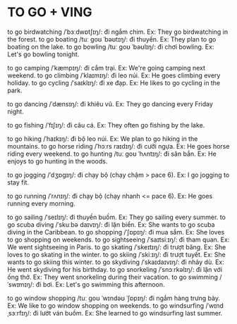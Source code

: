 # TO GO + VING
to go birdwatching /ˈbɜːdwɒtʃɪŋ/: đi ngắm chim. Ex: They go birdwatching in the forest.
to go boating /tuː ɡoʊ ˈbəʊtɪŋ/: đi thuyền. Ex: They plan to go boating on the lake.
to go bowling /tuː ɡoʊ ˈbəʊlɪŋ/: đi chơi bowling. Ex: Let's go bowling tonight.

to go camping /ˈkæmpɪŋ/: đi cắm trại. Ex: We're going camping next weekend.
to go climbing /ˈklaɪmɪŋ/: đi leo núi. Ex: He goes climbing every holiday.
to go cycling /ˈsaɪklɪŋ/: đi xe đạp. Ex: He likes to go cycling in the park.

to go dancing /ˈdænsɪŋ/: đi khiêu vũ. Ex: They go dancing every Friday night.

to go fishing /ˈfɪʃɪŋ/: đi câu cá. Ex: They often go fishing by the lake.

to go hiking /ˈhaɪkɪŋ/: đi bộ leo núi. Ex: We plan to go hiking in the mountains.
to go horse riding /ˈhɔːrs raɪdɪŋ/: đi cưỡi ngựa. Ex: He goes horse riding every weekend.
to go hunting /tuː ɡoʊ ˈhʌntɪŋ/: đi săn bắn. Ex: He enjoys to go hunting in the woods.

to go jogging /ˈdʒɒɡɪŋ/: đi chạy bộ (chạy chậm > pace 6). Ex: I go jogging to stay fit.

to go running /ˈrʌnɪŋ/: đi chạy bộ (chạy nhanh <= pace 6). Ex: He goes running every morning.

to go sailing /ˈseɪlɪŋ/: đi thuyền buồm. Ex: They go sailing every summer.
to go scuba diving /ˈskuːbə daɪvɪŋ/: đi lặn biển. Ex: She wants to go scuba diving in the Caribbean.
to go shopping /ˈʃɒpɪŋ/: đi mua sắm. Ex: She loves to go shopping on weekends.
to go sightseeing /ˈsaɪtsiːɪŋ/: đi tham quan. Ex: We went sightseeing in Paris.
to go skating /ˈskeɪtɪŋ/: đi trượt băng. Ex: She loves to go skating in the winter.
to go skiing /ˈskiːɪŋ/: đi trượt tuyết. Ex: She wants to go skiing this winter.
to go skydiving /ˈskaɪdaɪvɪŋ/: đi nhảy dù. Ex: He went skydiving for his birthday.
to go snorkeling /ˈsnɔːrkəlɪŋ/: đi lặn với ống thở. Ex: They went snorkeling during their vacation.
to go swimming /ˈswɪmɪŋ/: đi bơi. Ex: Let's go swimming this afternoon.

to go window shopping /tuː ɡoʊ ˈwɪndəʊ ˈʃɒpɪŋ/: đi ngắm hàng trưng bày. Ex: We like to go window shopping on weekends.
to go windsurfing /ˈwɪndˌsɜːrfɪŋ/: đi lướt ván buồm. Ex: She learned to go windsurfing last summer.